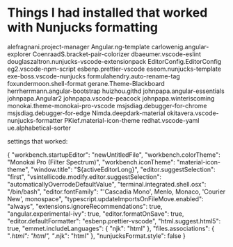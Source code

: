 # Things I had installed that worked with Nunjucks formatting

alefragnani.project-manager
Angular.ng-template
carlowenig.angular-explorer
CoenraadS.bracket-pair-colorizer
dbaeumer.vscode-eslint
douglaszaltron.nunjucks-vscode-extensionpack
EditorConfig.EditorConfig
eg2.vscode-npm-script
esbenp.prettier-vscode
eseom.nunjucks-template
exe-boss.vscode-nunjucks
formulahendry.auto-rename-tag
foxundermoon.shell-format
gerane.Theme-Blackboard
herrherrmann.angular-bootstrap
huizhou.githd
johnpapa.angular-essentials
johnpapa.Angular2
johnpapa.vscode-peacock
johnpapa.winteriscoming
monokai.theme-monokai-pro-vscode
msjsdiag.debugger-for-chrome
msjsdiag.debugger-for-edge
Nimda.deepdark-material
okitavera.vscode-nunjucks-formatter
PKief.material-icon-theme
redhat.vscode-yaml
ue.alphabetical-sorter

settings that worked:

{
  "workbench.startupEditor": "newUntitledFile",
  "workbench.colorTheme": "Monokai Pro (Filter Spectrum)",
  "workbench.iconTheme": "material-icon-theme",
  "window.title": "${activeEditorLong}",
  "editor.suggestSelection": "first",
  "vsintellicode.modify.editor.suggestSelection": "automaticallyOverrodeDefaultValue",
  "terminal.integrated.shell.osx": "/bin/bash",
  "editor.fontFamily": "'Cascadia Mono', Menlo, Monaco, 'Courier New', monospace",
  "typescript.updateImportsOnFileMove.enabled": "always",
  "extensions.ignoreRecommendations": true,
  "angular.experimental-ivy": true,
  "editor.formatOnSave": true,
  "editor.defaultFormatter": "esbenp.prettier-vscode",
  "html.suggest.html5": true,
  "emmet.includeLanguages": {
    "njk": "html"
  },
  "files.associations": {
    "*.html": "html",
    "*.njk": "html"
  },
  "nunjucksFormat.style": false
}


